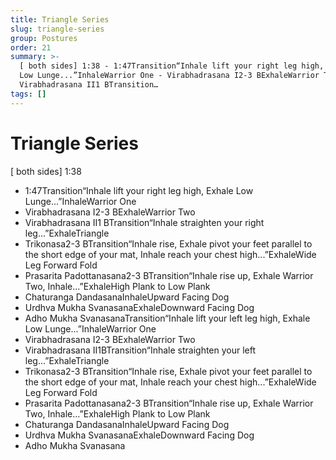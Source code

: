 ```yaml
---
title: Triangle Series
slug: triangle-series
group: Postures
order: 21
summary: >-
  [ both sides] 1:38 - 1:47Transition“Inhale lift your right leg high, Exhale
  Low Lunge...”InhaleWarrior One - Virabhadrasana I2-3 BExhaleWarrior Two -
  Virabhadrasana II1 BTransition…
tags: []
---
```

# Triangle Series

[ both sides] 1:38
- 1:47Transition“Inhale lift your right leg high, Exhale Low Lunge...”InhaleWarrior One
- Virabhadrasana I2-3 BExhaleWarrior Two
- Virabhadrasana II1 BTransition“Inhale straighten your right leg...”ExhaleTriangle
- Trikonasa2-3 BTransition“Inhale rise, Exhale pivot your feet parallel to the short edge of your mat, Inhale reach your chest high...”ExhaleWide Leg Forward Fold
- Prasarita Padottanasana2-3 BTransition“Inhale rise up, Exhale Warrior Two, Inhale...”ExhaleHigh Plank to Low Plank
- Chaturanga DandasanaInhaleUpward Facing Dog
- Urdhva Mukha SvanasanaExhaleDownward Facing Dog
- Adho Mukha SvanasanaTransition“Inhale lift your left leg high, Exhale Low Lunge...”InhaleWarrior One
- Virabhadrasana I2-3 BExhaleWarrior Two
- Virabhadrasana II1BTransition“Inhale straighten your left leg...”ExhaleTriangle
- Trikonasa2-3 BTransition“Inhale rise, Exhale pivot your feet parallel to the short edge of your mat, Inhale reach your chest high...”ExhaleWide Leg Forward Fold
- Prasarita Padottanasana2-3 BTransition“Inhale rise up, Exhale Warrior Two, Inhale...”ExhaleHigh Plank to Low Plank
- Chaturanga DandasanaInhaleUpward Facing Dog
- Urdhva Mukha SvanasanaExhaleDownward Facing Dog
- Adho Mukha Svanasana
